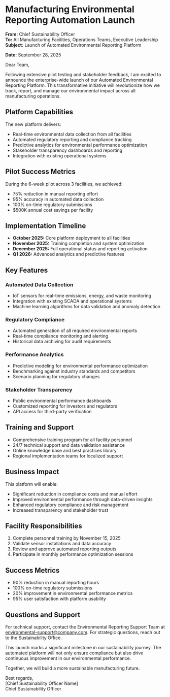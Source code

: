 # Manufacturing Environmental Reporting Automation Launch

**From:** Chief Sustainability Officer  
**To:** All Manufacturing Facilities, Operations Teams, Executive Leadership  
**Subject:** Launch of Automated Environmental Reporting Platform  

**Date:** September 28, 2025  

Dear Team,

Following extensive pilot testing and stakeholder feedback, I am excited to announce the enterprise-wide launch of our Automated Environmental Reporting Platform. This transformative initiative will revolutionize how we track, report, and manage our environmental impact across all manufacturing operations.

## Platform Capabilities

The new platform delivers:
- Real-time environmental data collection from all facilities
- Automated regulatory reporting and compliance tracking
- Predictive analytics for environmental performance optimization
- Stakeholder transparency dashboards and reporting
- Integration with existing operational systems

## Pilot Success Metrics

During the 6-week pilot across 3 facilities, we achieved:
- 75% reduction in manual reporting effort
- 95% accuracy in automated data collection
- 100% on-time regulatory submissions
- $500K annual cost savings per facility

## Implementation Timeline

- **October 2025:** Core platform deployment to all facilities
- **November 2025:** Training completion and system optimization
- **December 2025:** Full operational status and reporting activation
- **Q1 2026:** Advanced analytics and predictive features

## Key Features

### Automated Data Collection
- IoT sensors for real-time emissions, energy, and waste monitoring
- Integration with existing SCADA and operational systems
- Machine learning algorithms for data validation and anomaly detection

### Regulatory Compliance
- Automated generation of all required environmental reports
- Real-time compliance monitoring and alerting
- Historical data archiving for audit requirements

### Performance Analytics
- Predictive modeling for environmental performance optimization
- Benchmarking against industry standards and competitors
- Scenario planning for regulatory changes

### Stakeholder Transparency
- Public environmental performance dashboards
- Customized reporting for investors and regulators
- API access for third-party verification

## Training and Support

- Comprehensive training program for all facility personnel
- 24/7 technical support and data validation assistance
- Online knowledge base and best practices library
- Regional implementation teams for localized support

## Business Impact

This platform will enable:
- Significant reduction in compliance costs and manual effort
- Improved environmental performance through data-driven insights
- Enhanced regulatory compliance and risk management
- Increased transparency and stakeholder trust

## Facility Responsibilities

1. Complete personnel training by November 15, 2025
2. Validate sensor installations and data accuracy
3. Review and approve automated reporting outputs
4. Participate in monthly performance optimization sessions

## Success Metrics

- 90% reduction in manual reporting hours
- 100% on-time regulatory submissions
- 20% improvement in environmental performance metrics
- 95% user satisfaction with platform usability

## Questions and Support

For technical support, contact the Environmental Reporting Support Team at environmental-support@company.com. For strategic questions, reach out to the Sustainability Office.

This launch marks a significant milestone in our sustainability journey. The automated platform will not only ensure compliance but also drive continuous improvement in our environmental performance.

Together, we will build a more sustainable manufacturing future.

Best regards,  
[Chief Sustainability Officer Name]  
Chief Sustainability Officer